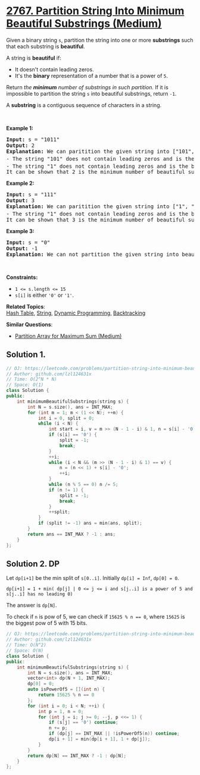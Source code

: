 # [2767. Partition String Into Minimum Beautiful Substrings (Medium)](https://leetcode.com/problems/partition-string-into-minimum-beautiful-substrings)

<p>Given a binary string <code>s</code>, partition the string into one or more <strong>substrings</strong> such that each substring is <strong>beautiful</strong>.</p>
<p>A string is <strong>beautiful</strong> if:</p>
<ul>
	<li>It doesn't contain leading zeros.</li>
	<li>It's the <strong>binary</strong> representation of a number that is a power of <code>5</code>.</li>
</ul>
<p>Return <em>the <strong>minimum</strong> number of substrings in such partition. </em>If it is impossible to partition the string <code>s</code> into beautiful substrings,&nbsp;return <code>-1</code>.</p>
<p>A <strong>substring</strong> is a contiguous sequence of characters in a string.</p>
<p>&nbsp;</p>
<p><strong class="example">Example 1:</strong></p>
<pre><strong>Input:</strong> s = "1011"
<strong>Output:</strong> 2
<strong>Explanation:</strong> We can paritition the given string into ["101", "1"].
- The string "101" does not contain leading zeros and is the binary representation of integer 5<sup>1</sup> = 5.
- The string "1" does not contain leading zeros and is the binary representation of integer 5<sup>0</sup> = 1.
It can be shown that 2 is the minimum number of beautiful substrings that s can be partitioned into.
</pre>
<p><strong class="example">Example 2:</strong></p>
<pre><strong>Input:</strong> s = "111"
<strong>Output:</strong> 3
<strong>Explanation:</strong> We can paritition the given string into ["1", "1", "1"].
- The string "1" does not contain leading zeros and is the binary representation of integer 5<sup>0</sup> = 1.
It can be shown that 3 is the minimum number of beautiful substrings that s can be partitioned into.
</pre>
<p><strong class="example">Example 3:</strong></p>
<pre><strong>Input:</strong> s = "0"
<strong>Output:</strong> -1
<strong>Explanation:</strong> We can not partition the given string into beautiful substrings.
</pre>
<p>&nbsp;</p>
<p><strong>Constraints:</strong></p>
<ul>
	<li><code>1 &lt;= s.length &lt;= 15</code></li>
	<li><code>s[i]</code> is either <code>'0'</code> or <code>'1'</code>.</li>
</ul>

**Related Topics**:  
[Hash Table](https://leetcode.com/tag/hash-table/), [String](https://leetcode.com/tag/string/), [Dynamic Programming](https://leetcode.com/tag/dynamic-programming/), [Backtracking](https://leetcode.com/tag/backtracking/)

**Similar Questions**:
* [Partition Array for Maximum Sum (Medium)](https://leetcode.com/problems/partition-array-for-maximum-sum/)

## Solution 1.

```cpp
// OJ: https://leetcode.com/problems/partition-string-into-minimum-beautiful-substrings
// Author: github.com/lzl124631x
// Time: O(2^N * N)
// Space: O(1)
class Solution {
public:
    int minimumBeautifulSubstrings(string s) {
        int N = s.size(), ans = INT_MAX;
        for (int m = 1; m < (1 << N); ++m) {
            int i = 0, split = 0;
            while (i < N) {
                int start = i, v = m >> (N - 1 - i) & 1, n = s[i] - '0';
                if (s[i] == '0') {
                    split = -1;
                    break;
                }
                ++i;
                while (i < N && (m >> (N - 1 - i) & 1) == v) {
                    n = (n << 1) + s[i] - '0';
                    ++i;
                }
                while (n % 5 == 0) n /= 5;
                if (n != 1) {
                    split = -1;
                    break;
                }
                ++split;
            }
            if (split != -1) ans = min(ans, split);
        }
        return ans == INT_MAX ? -1 : ans;
    }
};
```

## Solution 2. DP

Let `dp[i+1]` be the min split of `s[0..i]`. Initially `dp[i] = Inf`, `dp[0] = 0`.

```
dp[i+1] = 1 + min( dp[j] | 0 <= j <= i and s[j..i] is a power of 5 and s[j..i] has no leading 0)
```

The answer is `dp[N]`.

To check if `n` is pow of 5, we can check if `15625 % n == 0`, where `15625` is the biggest pow of 5 with 15 bits.

```cpp
// OJ: https://leetcode.com/problems/partition-string-into-minimum-beautiful-substrings
// Author: github.com/lzl124631x
// Time: O(N^2)
// Space: O(N)
class Solution {
public:
    int minimumBeautifulSubstrings(string s) {
        int N = s.size(), ans = INT_MAX;
        vector<int> dp(N + 1, INT_MAX);
        dp[0] = 0;
        auto isPowerOf5 = [](int n) {
            return 15625 % n == 0
        };
        for (int i = 0; i < N; ++i) {
            int p = 1, n = 0;
            for (int j = i; j >= 0; --j, p <<= 1) {
                if (s[j] == '0') continue;
                n += p;
                if (dp[j] == INT_MAX || !isPowerOf5(n)) continue;
                dp[i + 1] = min(dp[i + 1], 1 + dp[j]);
            }
        }
        return dp[N] == INT_MAX ? -1 : dp[N];
    }
};
```